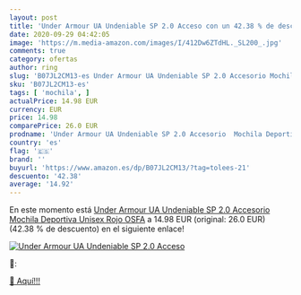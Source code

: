 ```yaml
---
layout: post
title: 'Under Armour UA Undeniable SP 2.0 Acceso con un 42.38 % de descuento'
date: 2020-09-29 04:42:05
image: 'https://m.media-amazon.com/images/I/412Dw6ZTdHL._SL200_.jpg'
comments: true
category: ofertas
author: ring
slug: 'B07JL2CM13-es Under Armour UA Undeniable SP 2.0 Accesorio Mochila...'
sku: 'B07JL2CM13-es'
tags: [ 'mochila', ]
actualPrice: 14.98 EUR
currency: EUR
price: 14.98
comparePrice: 26.0 EUR
prodname: 'Under Armour UA Undeniable SP 2.0 Accesorio  Mochila Deportiva  Unisex  Rojo  OSFA'
country: 'es'
flag: '🇪🇸'
brand: ''
buyurl: 'https://www.amazon.es/dp/B07JL2CM13/?tag=tolees-21'
descuento: '42.38'
average: '14.92'
---
```


En este momento está [Under Armour UA Undeniable SP 2.0 Accesorio  Mochila Deportiva  Unisex  Rojo  OSFA](https://www.amazon.es/dp/B07JL2CM13/?tag=tolees-21) a 14.98 EUR (original: 26.0 EUR) (42.38 %  de descuento) en el siguiente enlace!

[![Under Armour UA Undeniable SP 2.0 Acceso](https://m.media-amazon.com/images/I/412Dw6ZTdHL._SL200_.jpg)](https://www.amazon.es/dp/B07JL2CM13/?tag=tolees-21)

🔎:


[🛒 Aquí!!!](https://www.amazon.es/dp/B07JL2CM13/?tag=tolees-21)

